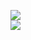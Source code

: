 [![](https://img.shields.io/badge/Made%20With-Github%20Spray-lightgrey.svg?style=for-the-badge&logo=github)](https://github.com/Annihil/github-spray#17797)  
[![](https://i.imgur.com/2DrTn0Z.gif)](https://github.com/Annihil/github-spray)